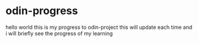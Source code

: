 # odin-progress
hello world
this is my progress to odin-project
this will update each time and i will briefly see the progress of my learning 